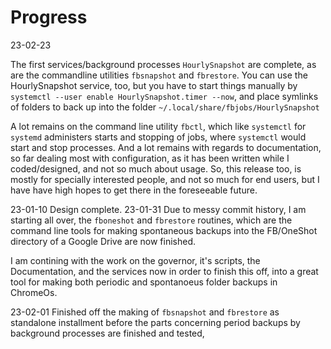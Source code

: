 Progress
=======

23-02-23 

The first services/background processes `HourlySnapshot` are
complete, as are the commandline utilities `fbsnapshot` and
`fbrestore`.
You can use the HourlySnapshot service, too, but you have to start
things manually by `systemctl --user enable
HourlySnapshot.timer --now`, and place symlinks of folders
to back up into the folder
`~/.local/share/fbjobs/HourlySnapshot`

A lot remains on the command line utility
`fbctl`, which like `systemctl` for `systemd` administers
starts and stopping of jobs, where `systemctl` would start
and stop processes. And a lot remains with regards to
documentation, so far dealing most with configuration, as it
has been written while I coded/designed, and not so much
about usage. So, this release too, is mostly for specially
interested people, and not so much for end users, but I have
have high hopes to get there in the foreseeable future.


23-01-10 Design complete.
23-01-31 Due to messy commit history, I am starting all
over, the `fboneshot` and `fbrestore` routines, which are
the command line tools for making spontaneous backups into
the FB/OneShot directory of a Google Drive are now finished.

I am contining with the work on the governor, it's scripts,
the Documentation,  and the services now in order to finish
this off, into a great tool for making both periodic and
spontanoeus folder backups in ChromeOs.

23-02-01 Finished off the making  of `fbsnapshot` and
`fbrestore` as  standalone installment before the parts
concerning period backups by background processes are
finished and tested, 

